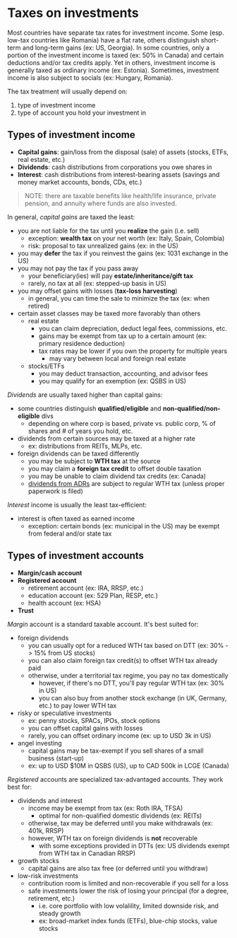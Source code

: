 # Taxes on investments

Most countries have separate tax rates for investment income. Some (esp. low-tax countries like Romania) have a flat rate, others distinguish short-term and long-term gains (ex: US, Georgia). In some countries, only a portion of the investment income is taxed (ex: 50% in Canada) and certain deductions and/or tax credits apply. Yet in others, investment income is generally taxed as ordinary income (ex: Estonia). Sometimes, investment income is also subject to socials (ex: Hungary, Romania).

The tax treatment will usually depend on:

1. type of investment income
2. type of account you hold your investment in

## Types of investment income

- **Capital gains**: gain/loss from the disposal (sale) of assets (stocks, ETFs, real estate, etc.)
- **Dividends**: cash distributions from corporations you owe shares in
- **Interest**: cash distributions from interest-bearing assets (savings and money market accounts, bonds, CDs, etc.)

> NOTE: there are taxable benefits like health/life insurance, private pension, and annuity where funds are also invested.

In general, _capital gains_ are taxed the least:

- you are not liable for the tax until you **realize** the gain (i.e. sell)
  - exception: **wealth tax** on your net worth (ex: Italy, Spain, Colombia)
  - risk: proposal to tax unrealized gains (ex: in the US)
- you may **defer** the tax if you reinvest the gains (ex: 1031 exchange in the US)
- you may not pay the tax if you pass away
  - your beneficiary(ies) will pay **estate/inheritance/gift tax**
  - rarely, no tax at all (ex: stepped-up basis in US)
- you may offset gains with losses (**tax-loss harvesting**)
  - in general, you can time the sale to minimize the tax (ex: when retired)
- certain asset classes may be taxed more favorably than others
  - real estate
    - you can claim depreciation, deduct legal fees, commissions, etc.
    - gains may be exempt from tax up to a certain amount (ex: primary residence deduction)
    - tax rates may be lower if you own the property for multiple years
      - may vary between local and foreign real estate
  - stocks/ETFs
    - you may deduct transaction, accounting, and advisor fees
    - you may qualify for an exemption (ex: QSBS in US)

_Dividends_ are usually taxed higher than capital gains:

- some countries distinguish **qualified/eligible** and **non-qualified/non-eligible** divs
  - depending on where corp is based, private vs. public corp, % of shares and # of years you hold, etc.
- dividends from certain sources may be taxed at a higher rate
  - ex: distributions from REITs, MLPs, etc.
- foreign dividends can be taxed differently
  - you may be subject to **WTH tax** at the source
  - you may claim a **foreign tax credit** to offset double taxation
  - you may be unable to claim dividend tax credits (ex: Canada)
  - [dividends from ADRs](https://www.dividend.com/portfolio-management-channel/how-does-taxation-of-adr-stocks-affect-investors/) are subject to regular WTH tax (unless proper paperwork is filed)

_Interest_ income is usually the least tax-efficient:

- interest is often taxed as earned income
  - exception: certain bonds (ex: municipal in the US) may be exempt from federal and/or state tax

## Types of investment accounts

- **Margin/cash account**
- **Registered account**
  - retirement account (ex: IRA, RRSP, etc.)
  - education account (ex: 529 Plan, RESP, etc.)
  - health account (ex: HSA)
- **Trust**

_Margin_ account is a standard taxable account. It's best suited for:

- foreign dividends
  - you can usually opt for a reduced WTH tax based on DTT (ex: 30% -> 15% from US stocks)
  - you can also claim foreign tax credit(s) to offset WTH tax already paid
  - otherwise, under a territorial tax regime, you pay no tax domestically
    - however, if there's no DTT, you'll pay regular WTH tax (ex: 30% in US)
    - you can also buy from another stock exchange (in UK, Germany, etc.) to pay lower WTH tax
- risky or speculative investments
  - ex: penny stocks, SPACs, IPOs, stock options
  - you can offset capital gains with losses
  - rarely, you can offset ordinary income (ex: up to USD 3k in US)
- angel investing
  - capital gains may be tax-exempt if you sell shares of a small business (start-up)
  - ex: up to USD $10M in QSBS (US), up to CAD 500k in LCGE (Canada)

_Registered_ accounts are specialized tax-advantaged accounts. They work best for:

- dividends and interest
  - income may be exempt from tax (ex: Roth IRA, TFSA)
    - optimal for non-qualified domestic dividends (ex: REITs)
  - otherwise, tax may be deferred until you make withdrawals (ex: 401k, RRSP)
  - however, WTH tax on foreign dividends is **not** recoverable
    - with some exceptions provided in DTTs (ex: US dividends exempt from WTH tax in Canadian RRSP)
- growth stocks
  - capital gains are also tax free (or deferred until you withdraw)
- low-risk investments
  - contribution room is limited and non-recoverable if you sell for a loss
  - safe investments lower the risk of losing your principal (for a degree, retirement, etc.)
    - i.e. core portfolio with low volalility, limited downside risk, and steady growth
    - ex: broad-market index funds (ETFs), blue-chip stocks, value stocks
